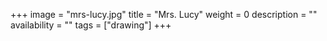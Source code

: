 +++
image = "mrs-lucy.jpg"
title = "Mrs. Lucy"
weight = 0
description = ""
availability = ""
tags = ["drawing"]
+++
